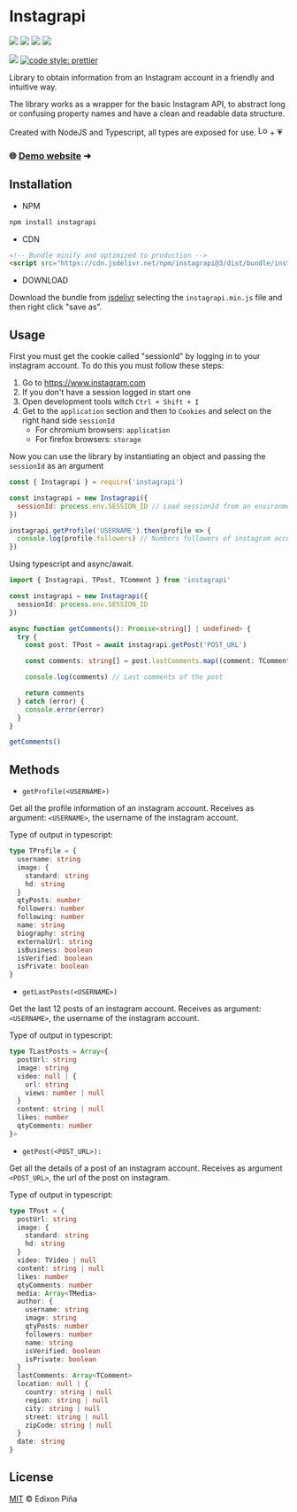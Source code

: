 # Instagrapi

[![](https://img.shields.io/github/license/edixonalberto/instagrapi?style=flat-square)](./LICENSE)
[![](https://data.jsdelivr.com/v1/package/npm/instagrapi/badge)](https://www.jsdelivr.com/package/npm/instagrapi?path=dist%2Fbundle)
[![](https://img.shields.io/npm/v/instagrapi?color=CB0000&style=flat-square)](https://npmjs.com/package/@edixon/instagrapi)
[![](https://img.shields.io/npm/dt/instagrapi?color=CB0000&style=flat-square)](https://npmjs.com/package/@edixon/instagrapi)

[![](https://img.shields.io/badge/types-TypeScript-blue?style=flat-square)](https://github.com/microsoft/TypeScript)
[![code style: prettier](https://img.shields.io/badge/code_style-prettier-ff69b4.svg?style=flat-square)](https://github.com/prettier/prettier)

Library to obtain information from an Instagram account in a friendly and intuitive way.

The library works as a wrapper for the basic Instagram API, to abstract long or confusing property names and have a
clean and readable data structure.

Created with NodeJS and Typescript, all types are exposed for use.
<img src="https://github.com/EdixonAlberto/instagrapi/blob/main/images/typescript.png" width="17px" alt="Logo typescript" /> +
💗

### 🌐 [Demo website](https://edixonalberto.github.io/instagrapi) &#x279c;

## Installation

- NPM

```sh
npm install instagrapi
```

- CDN

```html
<!-- Bundle minify and optimized to production -->
<script src="https://cdn.jsdelivr.net/npm/instagrapi@3/dist/bundle/instagrapi.min.js"></script>
```

- DOWNLOAD

Download the bundle from [jsdelivr](https://www.jsdelivr.com/package/npm/instagrapi?path=dist%2Fbundle) selecting the
`instagrapi.min.js` file and then right click "save as".

## Usage

First you must get the cookie called "sessionId" by logging in to your instagram account. To do this you must follow
these steps:

1. Go to https://www.instagram.com
2. If you don't have a session logged in start one
3. Open development tools witch `Ctrl + Shift + I`
4. Get to the `application` section and then to `Cookies` and select on the right hand side `sessionId`
   - For chromium browsers: `application`
   - For firefox browsers: `storage`

Now you can use the library by instantiating an object and passing the `sessionId` as an argument

```js
const { Instagrapi } = require('instagrapi')

const instagrapi = new Instagrapi({
  sessionId: process.env.SESSION_ID // Load sessionId from an environment
})

instagrapi.getProfile('USERNAME').then(profile => {
  console.log(profile.followers) // Numbers followers of instagram account
})
```

Using typescript and async/await.

```ts
import { Instagrapi, TPost, TComment } from 'instagrapi'

const instagrapi = new Instagrapi({
  sessionId: process.env.SESSION_ID
})

async function getComments(): Promise<string[] | undefined> {
  try {
    const post: TPost = await instagrapi.getPost('POST_URL')

    const comments: string[] = post.lastComments.map((comment: TComment) => comment.content)

    console.log(comments) // Last comments of the post

    return comments
  } catch (error) {
    console.error(error)
  }
}

getComments()
```

## Methods

- `getProfile(<USERNAME>)`

Get all the profile information of an instagram account. Receives as argument: `<USERNAME>`, the username of the
instagram account.

Type of output in typescript:

```ts
type TProfile = {
  username: string
  image: {
    standard: string
    hd: string
  }
  qtyPosts: number
  followers: number
  following: number
  name: string
  biography: string
  externalUrl: string
  isBusiness: boolean
  isVerified: boolean
  isPrivate: boolean
}
```

- `getLastPosts(<USERNAME>)`

Get the last 12 posts of an instagram account. Receives as argument: `<USERNAME>`, the username of the instagram
account.

Type of output in typescript:

```ts
type TLastPosts = Array<{
  postUrl: string
  image: string
  video: null | {
    url: string
    views: number | null
  }
  content: string | null
  likes: number
  qtyComments: number
}>
```

- `getPost(<POST_URL>):`

Get all the details of a post of an instagram account. Receives as argument `<POST_URL>`, the url of the post on
instagram.

Type of output in typescript:

```ts
type TPost = {
  postUrl: string
  image: {
    standard: string
    hd: string
  }
  video: TVideo | null
  content: string | null
  likes: number
  qtyComments: number
  media: Array<TMedia>
  author: {
    username: string
    image: string
    qtyPosts: number
    followers: number
    name: string
    isVerified: boolean
    isPrivate: boolean
  }
  lastComments: Array<TComment>
  location: null | {
    country: string | null
    region: string | null
    city: string | null
    street: string | null
    zipCode: string | null
  }
  date: string
}
```

## License

[MIT](https://github.com/EdixonAlberto/instagrapi/blob/main/LICENSE) &copy; Edixon Piña
